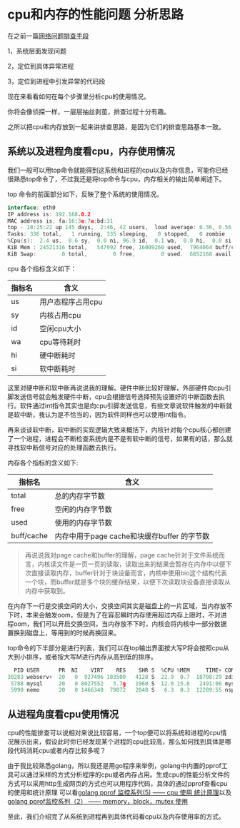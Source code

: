# cpu和内存的性能问题 分析思路

在之前一篇[网络问题排查手段](./(1)网络问题排查手段.md)

1，系统层面发现问题

2，定位到具体异常进程

3，定位到进程中引发异常的代码段

现在来看看如何在每个步骤里分析cpu的使用情况。

你将会像侦探一样，一层层抽丝剥茧，排查过程十分有趣。

之所以把cpu和内存放到一起来讲排查思路，是因为它们的排查思路基本一致。
## 系统以及进程角度看cpu，内存使用情况

我们一般可以用top命令就能得到这系统和进程的cpu以及内存信息，可能你已经很熟悉top命令了，不过我还是将top命令与cpu，内存相关的输出简单阐述下。

top 命令的前面部分如下，反映了整个系统的使用情况。
```go
interface: eth0
IP address is: 192.168.0.2
MAC address is: fa:16:3e:7a:bd:31
top - 18:25:22 up 145 days,  2:46, 42 users,  load average: 0.36, 0.56, 0.57
Tasks: 336 total,   1 running, 335 sleeping,   0 stopped,   0 zombie
%Cpu(s):  2.4 us,  0.6 sy,  0.0 ni, 96.9 id,  0.1 wa,  0.0 hi,  0.0 si,  0.0 st
KiB Mem : 24521316 total,   547992 free, 16009260 used,  7964064 buff/cache
KiB Swap:        0 total,        0 free,        0 used.  6852168 avail Mem 
```
cpu 各个指标含义如下：

|指标名 | 含义 |
|----|-------------------|
| us | 用户态程序占用cpu |
| sy | 内核占用cpu       |
| id | 空闲cpu大小       |
| wa | cpu等待耗时       |
| hi | 硬中断耗时        |
| si | 软中断耗时        |


这里对硬中断和软中断再说说我的理解。硬件中断比较好理解，外部硬件向cpu引脚发送信号就会触发硬件中断，cpu会根据信号选择预先设置好的中断函数去执行。软件通过int指令其实也是向cpu引脚发送信息，有些文章说软件触发的中断就是软中断，我认为是不恰当的，因为软件同样也可以使用int指令。

再来谈谈软中断，软中断的实现逻辑大致来概括下，内核针对每个cpu核心都创建了一个进程，进程会不断检查系统内是不是有软中断的信号，如果有的话，那么就寻找软中断信号对应的处理函数去执行。

内存各个指标的含义如下:

|指标名 | 含义 |
|----|-------------------|
| total | 总的内存字节数 |
| free | 空闲的内存字节数       |
| used | 使用的内存字节数       |
| buff/cache | 内存中用于page cache和块缓存buffer 的字节数      |



> 再说说我对page cache和buffer的理解，page cache针对于文件系统而言，内核读文件是一页一页的读取，读取出来的结果会暂存在内存中以便下次直接读取内存，buffer针对于块设备而言，内核中使用bio这个结构代表一个块，而buffer就是多个块的缓存结果，以便下次读取块设备直接读取从内存中获取到。

在内存下一行是交换空间的大小，交换空间其实是磁盘上的一片区域，当内存放不下时，本来会触发oom，但是为了在容忍瞬时内存使用超过内存上限时，不对进程oom，我们可以开启交换空间，当内存放不下时，内核会将内核中一部分数据置换到磁盘上，等用到的时候再换回来。


top命令的下半部分是进行列表，我们可以在top输出界面按大写P将会按照cpu从大到小排序，或者按大写M进行内存从高到低的排序。
```go
  PID USER      PR  NI    VIRT    RES    SHR S  %CPU %MEM     TIME+ COMMAND                                    
30283 webserv+  20   0  927496 183500   4128 S  22.9  0.7  18708:29 zdisk-sync                                 
 5788 mysql     20   0 8027552   3.7g   1960 S  12.0 15.8   2491:06 mysqld                                     
 5990 nemo      20   0 1466340  79072   2848 S   6.3  0.3  12289:55 nsproxy 
``` 

## 从进程角度看cpu使用情况
cpu的性能排查可以说相对来说比较容易，一个top便可以将系统和进程的cpu情况展示出来，假设此时你已经发现某个进程的cpu比较高，那么如何找到具体是哪段代码消耗cpu或者内存比较多呢？

由于我比较熟悉golang，所以我还是用go程序来举例，golang中内置的pprof工具可以通过采样的方式分析程序的cpu或者内存占用。生成cpu的性能分析文件的方式可以采用http生成网页的方式也可以用程序代码，具体的通过pprof查看cpu的使用和统计原理 可以看[golang pprof 监控系列(5) —— cpu 使用 统计原理]( ../pprof_tools/pprof监控系列(5)——cpu使用率统计原理.md)以及[golang pprof监控系列（2） —— memory，block，mutex 使用]( ../pprof_tools/pprof监控系列(2)——memory,block,mutex的使用.md)

至此，我们介绍完了从系统到进程再到具体代码看cpu以及内存使用率的方式。



